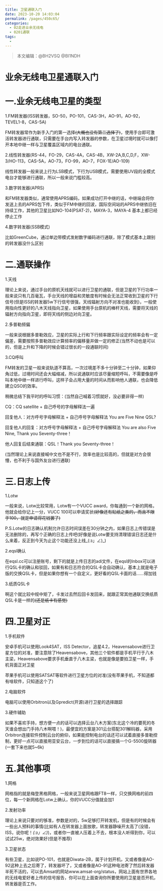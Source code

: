 ```yaml
---
title: 卫星通联入门
date: 2023-10-20 14:03:04
permalink: /pages/450c65/
categories:
  - 02走进业余无线电
  - 0201通联
tags:
  - 
---
```

> 本文编辑：@BH2VSQ @BI1NDH

# 业余无线电卫星通联入门

# 一.业余无线电卫星的类型

1.FM转发器(ISS转发器，SO-50，PO-101，CAS-3H，AO-91，AO-92，TEVEL1-8，CAS-5A)

FM转发器常作为新手入门的第一选择~~(大概也没有第二选择了)~~，使用手台即可激活转发器进行通联，只需要在手台内写入转发器的参数，在卫星过境时就可以像打开本地中继一样与卫星覆盖区域内的电台通联。

2.线性转发器(RS-44，FO-29，CAS-4A，CAS-4B，XW-2A,B,C,D,F，XW-3/HO-113，CAS-5A，AO-73，FO-99，AO-7，FOX-1E/AO-109)

线性转发器一般来说上行为LSB模式，下行为USB模式，需要使用UV段的全模式电台才能够进行通联，所以一般来说门槛较高。

3.数字转发器(APRS)

和FM转发器类似，通常使用APRS编码，如果成功打开中继的话，中继端会将你发送上去的APRS包下传，类似于FM中继的回波，国际空间站的APRS中继依旧在持续工作，其他的卫星比如NO-104(PSAT-2)，MAYA-3，MAYA-4 基本上都已经停止工作

4.数字转发器(SSB模式)

比如GreenCube，通过单边带模式发射数字编码进行通联，除了模式基本上跟别的转发器没什么区别

# 二.通联操作

1.天线

理论上来说，通过手台的原机天线就可以进行卫星的通联，但是卫星的下行功率一般来说只有几百毫瓦，手台天线的增益和灵敏度有时候会无法正常收到卫星的下行信号(但是ISS的转发器5w下行信号很强，天线辐射方向不对准也能收到)，一般使用指向性更好的八木天线指向卫星，如果使用手台原机的棒杆天线，需要将天线的辐射方向指向卫星，即将天线的侧边对向卫星。

2.多普勒频偏

一般来说根据多普勒效应，卫星的实际上行和下行频率跟实际设定的频率会有一定偏差，需要按照多普勒效应计算频率的偏移量并做一定的修正(当然不动也是可以的，但是上升和下降的时候会错过很长的一段通联时间)

3.CQ呼叫

FM转发的卫星一般来说轨道不算高，一次过境差不多十分钟至二十分钟，如果仰角过低，过境时间还会大幅缩减，所以说通联时应该尽量缩短呼叫，不需要像是呼叫本地中继一样进行呼叫，这样子会占用大量的时间从而影响他人通联，也会降低建立QSO的效率。

稍微总结下我平时的呼叫习惯：(当然自己喊着习惯就好，没必要非得一样)

CQ：CQ satellite + 自己呼号的字母解释法一遍

回复他人：对方呼号字母解释法 + 自己呼号字母解释法 You are Five Nine QSL?

回复他人的回复：对方呼号字母解释法 + 自己呼号字母解释法 You are also Five Nine, Thank you Seventy-three！

他人回复后结束通联：QSL！Thank you Seventy-three！

(当然理论上来说直接喊中文也不是不行，效率也是比较高的，但就是对方会很懵，也不利于与国外友台进行通联)

# 三.日志上传

1.Lotw

一般来说，Lotw比较常用，Lotw有一个VUCC award，你每通到一个新的网格，他就会给你记上一分，VUCC 100可以申请奖状~~(好像还有贴纸之类的，而且不限于100，就是申请得花钱罢了)~~

P.S.Lotw的日志确认机制允许日志时间误差在30分钟之内，如果日志上传错误是无法删除的，再写个正确的日志上传吧(好像是说Lotw要支持清理错误日志还是什么来着，反正到今天为止这个功能还没上线_(:з」∠)_)

2.eqsl确认

在eqsl.cc可以注册账号，剩下的就是上传日志的adi文件，在eqsl的Inbox可以进行QSL卡的确认和驳回，如果有和日志符合的QSL卡会自动确认，基本上就是电子版的交换QSL卡，但是如果你想有一个自定义，更好看的QSL卡面的话……得加钱

3.纸质QSL卡

啊这个就比较中规中矩了，卡发过去然后回卡发回来，就跟正常其他通联交换纸质QSL卡是一样的~~(还是纸卡有感觉)~~

# 四.卫星对正

1.手机软件

安卓手机可以使用Look4SAT，ISS Detector，追星4.2，Heavensabove进行卫星方位的对准，要注意除了Heavensabove，其他三个软件都是手机平行于八木主梁，Heavensabove要求手机垂直于八木主梁，也就是像是要拍卫星一样，手机背面正对卫星

苹果手机可以使用SATSAT等软件进行卫星方位的对准(没有苹果手机，不知道都有啥软件，只知道这个了)

2.电脑软件

电脑可以使用Orbitron以及Gpredict(开源)进行卫星的选择跟踪

3.硬件辅助

如果不喜欢手持，想方便一点的话可以选择云台八木方案(东北这个冷的要死的冬天谁会想出门手持八木啊喂！)，最便宜的方案是301云台搭配301解码器，采用Orbitron连接软件控制云台的俯仰，如果能控制电台的话还可以试着直接多普勒控制，更好一点可以直接用亚安云台，一步到位的话可以直接搞一个G-5500旋转器(一套下来也就5\~6k)

# 五.其他事项

1.网格

网格指的就是梅登黑格网格，一般来说卫星网格跟FT8一样，只交换网格的前四位，每一个新网格在Lotw上确认，你的VUCC分值就会加1

2.发射功率

理论上来说只要对的够准，参数是对的，5w足够打开转发机，但是有的时候会有一些出人预料的事情(比如有人在转发器上面放歌，转发器静噪开太高了(没错，ISS，说你呢！*(:з」∠)*)，或者你一直被人压着上不去，根本没人听得到你，可以试试25w，绝对效果好(但是不推荐)

3.卫星状态

有些卫星，比如说PO-101，也就是Diwata-2B，属于计划开机，又或者像是AO-92这种上去之后寄了，转发器坏了，又或者像是AO-91这种电池寄了然后转发器半死不活的，可以去Amsat的网站www.amsat-org/status，网站上面有世界各地的无线电爱好者上传的信号报告，你可以在上面查询你所要使用的卫星是否开机，转发器是否工作。 